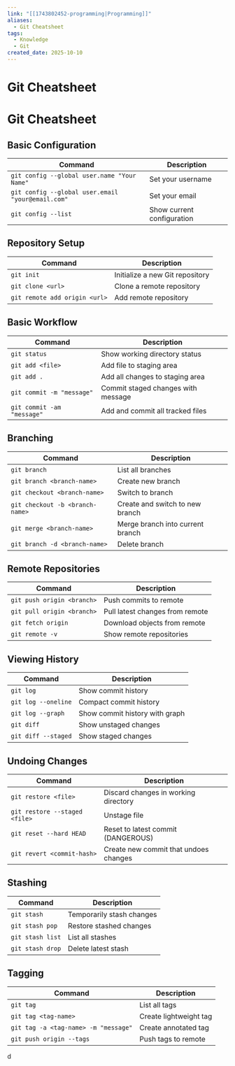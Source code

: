 ```yaml
---
link: "[[1743802452-programming|Programming]]"
aliases:
  - Git Cheatsheet
tags:
  - Knowledge
  - Git
created_date: 2025-10-10
---
```

# Git Cheatsheet
# Git Cheatsheet

## Basic Configuration
| Command | Description |
|---------|-------------|
| `git config --global user.name "Your Name"` | Set your username |
| `git config --global user.email "your@email.com"` | Set your email |
| `git config --list` | Show current configuration |

## Repository Setup
| Command | Description |
|---------|-------------|
| `git init` | Initialize a new Git repository |
| `git clone <url>` | Clone a remote repository |
| `git remote add origin <url>` | Add remote repository |

## Basic Workflow
| Command | Description |
|---------|-------------|
| `git status` | Show working directory status |
| `git add <file>` | Add file to staging area |
| `git add .` | Add all changes to staging area |
| `git commit -m "message"` | Commit staged changes with message |
| `git commit -am "message"` | Add and commit all tracked files |

## Branching
| Command | Description |
|---------|-------------|
| `git branch` | List all branches |
| `git branch <branch-name>` | Create new branch |
| `git checkout <branch-name>` | Switch to branch |
| `git checkout -b <branch-name>` | Create and switch to new branch |
| `git merge <branch-name>` | Merge branch into current branch |
| `git branch -d <branch-name>` | Delete branch |

## Remote Repositories
| Command | Description |
|---------|-------------|
| `git push origin <branch>` | Push commits to remote |
| `git pull origin <branch>` | Pull latest changes from remote |
| `git fetch origin` | Download objects from remote |
| `git remote -v` | Show remote repositories |

## Viewing History
| Command | Description |
|---------|-------------|
| `git log` | Show commit history |
| `git log --oneline` | Compact commit history |
| `git log --graph` | Show commit history with graph |
| `git diff` | Show unstaged changes |
| `git diff --staged` | Show staged changes |

## Undoing Changes
| Command | Description |
|---------|-------------|
| `git restore <file>` | Discard changes in working directory |
| `git restore --staged <file>` | Unstage file |
| `git reset --hard HEAD` | Reset to latest commit (DANGEROUS) |
| `git revert <commit-hash>` | Create new commit that undoes changes |

## Stashing
| Command | Description |
|---------|-------------|
| `git stash` | Temporarily stash changes |
| `git stash pop` | Restore stashed changes |
| `git stash list` | List all stashes |
| `git stash drop` | Delete latest stash |

## Tagging
| Command | Description |
|---------|-------------|
| `git tag` | List all tags |
| `git tag <tag-name>` | Create lightweight tag |
| `git tag -a <tag-name> -m "message"` | Create annotated tag |
| `git push origin --tags` | Push tags to remote |
d